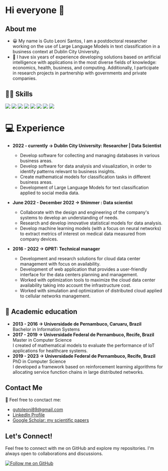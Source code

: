 # Hi everyone 👋
## About me
- 😀 My name is Guto Leoni Santos, I am a postdoctoral researcher working on the use of Large Language Models in text classification in a business context at Dublin City University. 
- 🔭 I have six years of experience developing solutions based on artificial intelligence with applications in the most diverse fields of knowledge: economics, health, business, and computing. Additionally, I participate in research projects in partnership with governments and private companies.

<!--
I have a Bachelor's degree in Information Systems from the Universidade of Pernambuco, a Master's degree and a PhD in Computer Science from the Universidade Federal de Pernambuco. In my undergraduate work, I worked with performance evaluation of virtualization technologies, comparing different virtualizers for the allocation of a 3D reconstruction application. In my master's degree, I developed mathematical models to evaluate the performance of IoT applications for healthcare systems. Finally, in my PhD, I developed a framework based on reinforcement learning algorithms for allocating service function chains in large distributed networks.
In parallel to my research, I worked on several research projects that focus on software development. I worked with web systems development with Angular and type script for the frontend, as well as rest APIs in Java and Python for the backend.
-->

<!--
---

[![trophy](https://github-profile-trophy.vercel.app/?username=thomas210&theme=darkhub)](https://github.com/thomas210/github-profile-trophy)

---
-->

## 👩‍💻 Skills
<!-- You can get badges here: https://github.com/Ileriayo/markdown-badges -->
<div>
  <img src="https://img.shields.io/badge/Python-3776AB?style=for-the-badge&logo=python&logoColor=white" target="_blank">
  <img src="https://img.shields.io/badge/scikit_learn-F7931E?style=for-the-badge&logo=scikit-learn&logoColor=white" target="_blank">
  <img src="https://img.shields.io/badge/Numpy-777BB4?style=for-the-badge&logo=numpy&logoColor=white" target="_blank">
  <img src="https://img.shields.io/badge/Pandas-2C2D72?style=for-the-badge&logo=pandas&logoColor=white" target="_blank">
  <!--   <img src="https://img.shields.io/badge/chatGPT-74aa9c?style=for-the-badge&logo=openai&logoColor=white" target="_blank"> -->
  <img src="https://img.shields.io/badge/Keras-%23D00000.svg?style=for-the-badge&logo=Keras&logoColor=white" target="_blank">
  <img src="https://img.shields.io/badge/PyTorch-%23EE4C2C.svg?style=for-the-badge&logo=PyTorch&logoColor=white" target="_blank">
  <img src="https://img.shields.io/badge/kubernetes-%23326ce5.svg?style=for-the-badge&logo=kubernetes&logoColor=white" target="_blank">
  <!--   <img src="https://img.shields.io/badge/LaTeX-47A141?style=for-the-badge&logo=LaTeX&logoColor=white" target="_blank"> -->
  <img src="https://img.shields.io/badge/GoogleCloud-%234285F4.svg?style=for-the-badge&logo=google-cloud&logoColor=white" target="_blank">
  <!--   <img src="https://img.shields.io/badge/TensorFlow-FF6F00?style=for-the-badge&logo=tensorflow&logoColor=white" target="_blank"> -->
</div>


<!--
## Projects
<div>
Highlight some of the projects you're currently working on or have contributed to in the past. Provide brief descriptions and links to the repositories.

1. **Project 1:** Description of the project. [Link](link-to-project)
2. **Project 2:** Description of the project. [Link](link-to-project)
3. **Project 3:** Description of the project. [Link](link-to-project)
</div>
-->

# 💻 Experience
- **2022 - currently → Dublin City University: Researcher | Data Scientist**
  * Develop software for collecting and managing databases in various business areas.
  * Develop software for data analysis and visualization, in order to identify patterns relevant to business insights.
  * Create mathematical models for classification tasks in different business areas.
  * Development of Large Language Models for text classification applied to social media data.

- **June 2022 - December 2022  → Shimmer : Data scientist**
  * Collaborate with the design and engineering of the company's systems to develop an understanding of needs.
  * Research and develop innovative statistical models for data analysis.
  * Develop machine learning models (with a focus on neural networks) to extract metrics of interest on medical data measured from company devices.
  
- **2016 - 2022 → GPRT: Technical manager**
  * Development and research solutions for cloud data center management with focus on availability.
  * Development of web application that provides a user-friendly interface for the data centers planning and management.
  * Worked with optimization tools to maximize the cloud data center availability taking into account the infrastructure cost.
  * Worked with simulation and optimization of distributed cloud applied to cellular networks management.

##  📖 Academic education
- **2013 - 2016 → Universidade de Pernambuco, Caruaru, Brazil** <br> Bachelor in Information Systems <br>
- **2017 - 2019 → Universidade Federal de Pernambuco, Recife, Brazil** <br> Master in Computer Science <br> I created of mathematical models to evaluate the performance of IoT applications for healthcare systems.
- **2019 - 2023 → Universidade Federal de Pernambuco, Recife, Brazil** <br> PhD in Computer Science <br> I developed a framework based on reinforcement learning algorithms for allocating service function chains in large distributed networks.

## Contact Me
🤗 Feel free to conctact me:

- gutoleoni89@gmail.com
- [LinkedIn Profile](https://www.linkedin.com/in/guto-leoni-santos-32064910b/)
- [Google Scholar: my scientific papers](https://scholar.google.com/citations?user=ZxbRwRMAAAAJ&hl=pt-BR&oi=ao)


## Let's Connect!

Feel free to connect with me on GitHub and explore my repositories. I'm always open to collaborations and discussions.

[![Follow me on GitHub](https://img.shields.io/github/followers/GutoL?style=social)](https://github.com/GutoL)



<!--
**GutoL/GutoL** is a ✨ _special_ ✨ repository because its `README.md` (this file) appears on your GitHub profile.

Here are some ideas to get you started:

- 🔭 I’m currently working on ...
- 🌱 I’m currently learning ...
- 👯 I’m looking to collaborate on ...
- 🤔 I’m looking for help with ...
- 💬 Ask me about ...
- 📫 How to reach me: ...
- 😄 Pronouns: ...
- ⚡ Fun fact: ...
-->
